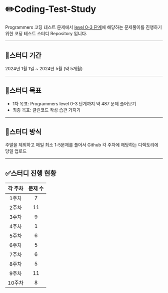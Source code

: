 # :pencil2:Coding-Test-Study
Programmers 코딩 테스트 문제에서 [level 0-3 단계](https://school.programmers.co.kr/learn/challenges?order=recent&languages=python3&page=1&levels=0%2C1%2C2%2C3)에 해당하는 문제풀이를 진행하기 위한 코딩 테스트 스터디 Repository 입니다.

---
## :calendar:스터디 기간
2024년 1월 1일 ~ 2024년 5월 (약 5개월)

---
## :seedling:스터디 목표
- 1차 목표: Programmers level 0-3 단계까지 약 487 문제 풀어보기
- 최종 목표: 클린코드 작성 습관 가지기

---
## :pencil:스터디 방식
주말을 제외하고 매일 최소 1-5문제를 풀어서 Github 각 주차에 해당하는 디렉토리에 당일 업로드

---
## :white_check_mark:스터디 진행 현황

|각 주차|문제 수|
|:-----:|:-----:|
| 1주차 |   7   |
| 2주차 |   11  |
| 3주차 |   9   |
| 4주차 |   1   |
| 5주차 |   6   |
| 6주차 |   5   |
| 7주차 |   6   |
| 8주차 |   5   |
| 9주차 |   11  |
| 10주차|   8   |
